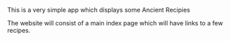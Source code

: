 This is a very simple app which displays some Ancient Recipies

The website will consist of a main index page which will have links to a few recipes.